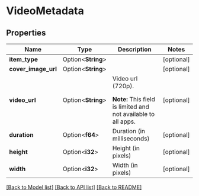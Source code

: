 # VideoMetadata

## Properties

Name | Type | Description | Notes
------------ | ------------- | ------------- | -------------
**item_type** | Option<**String**> |  | [optional]
**cover_image_url** | Option<**String**> |  | [optional]
**video_url** | Option<**String**> | Video url (720p). </p><strong>Note:</strong> This field is limited and not available to all apps. | [optional]
**duration** | Option<**f64**> | Duration (in milliseconds) | [optional]
**height** | Option<**i32**> | Height (in pixels) | [optional]
**width** | Option<**i32**> | Width (in pixels) | [optional]

[[Back to Model list]](../README.md#documentation-for-models) [[Back to API list]](../README.md#documentation-for-api-endpoints) [[Back to README]](../README.md)


